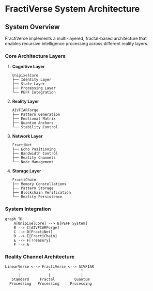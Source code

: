 # FractiVerse System Architecture

## System Overview
FractiVerse implements a multi-layered, fractal-based architecture that enables recursive intelligence processing across different reality layers.

### Core Architecture Layers

1. **Cognitive Layer**
   ```
   UnipixelCore
   ├── Identity Layer
   ├── State Layer
   ├── Processing Layer
   └── PEFF Integration
   ```

2. **Reality Layer**
   ```
   AIVFIARForge
   ├── Pattern Generation
   ├── Emotional Matrix
   ├── Quantum Anchors
   └── Stability Control
   ```

3. **Network Layer**
   ```
   FractiNet
   ├── Echo Positioning
   ├── Bandwidth Control
   ├── Reality Channels
   └── Node Management
   ```

4. **Storage Layer**
   ```
   FractiChain
   ├── Memory Constellations
   ├── Pattern Storage
   ├── Blockchain Verification
   └── Reality Persistence
   ```

### System Integration

```mermaid
graph TD
    A[UnipixelCore] --> B[PEFF System]
    B --> C[AIVFIARForge]
    C --> D[FractiNet]
    D --> E[FractiChain]
    E --> F[Treasury]
    F --> A
```

### Reality Channel Architecture
```
LinearVerse <--> FractiVerse <--> AIVFIAR
      ^             ^              ^
      |             |              |
   Standard     Fractal         Quantum
  Processing   Processing     Processing
``` 
